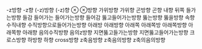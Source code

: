 -z방향
-z향
(-z)방향
(-z)향
⊗
⊗방향
가위방향
가위향
곤방향
곤향
내향
뒤쪽
들가는방향
들감
들어가는
들어가는방향
들어감
뚫고들어가는방향
뚫는방향
뚫을방향
속향
수직내향
수직방향으로들어가는방향
아래방
아래방향
아래쪽
아래쪽방
아래쪽방향
아래쪽향
아래향
음의수직방향
음의z방향
지면뚫고들가는방향
지면뚫고들어가는방향
크로스방향
하방향
하향
cross방향
z축음방향
z축음의방향
z축의음의방향
